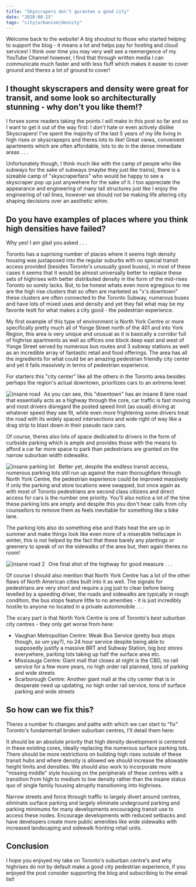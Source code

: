 ```yaml
---
title: "Skyscrapers don't gurantee a good city"
date: "2020-08-25"
tags: "city|urbanism|density"
---
```


Welcome back to the website! A big shoutout to those who started helping to support the blog - it means a lot and helps pay for hosting and cloud services! I think over time you may very well see a reemergence of my YouTube Channel however, I find that through written media I can communicate much faster and with less fluff which makes it easier to cover ground and theres a lot of ground to cover!

## I thought skyscrapers and density were great for transit, and some look so architecturally stunning - why don't you like them!?

I forsee some readers taking the points I will make in this post so far and so I want to get it out of the way first: I *don't* hate or even actively  dislike Skyscrapers! I've spent the majority of the last 5 years of my life living in high rises or skyscrapeprs and theres lots to like! Great views, convenient apartments which are often affordable, lots to do in the dense immediate areas . . . 

Unfortunately though, I think much like with the camp of people who like subways for the sake of subways (maybe they just like trains), there is a sizeable camp of "skyscraperfans" who would be happy to see a skyscraper pop up just anywehere for the sake of it. I too appreciate the appearance and engineering of many tall structures just like I enjoy the engineering of rail lines, however we should not be making life altering city shaping decisions over an aesthetic whim. 

## Do you have examples of places where you think high densities have failed?

Why yes! I am glad you asked . . .

Toronto has a suprising number of places where it seems high density housing was juxtaposed into the regular suburbs with no special transit access provided (besides Toronto's unusually good buses), in most of these cases it seems that it would be almost universally better to replace these sets of highrises with better distributed density in the form of the mid-rises Toronto so sorely lacks. But, to be honest whats even more egregious to me are the high rise clusters that so often are marketed as "x's downtown" these clusters are often connected to the Toronto Subway, numerous buses and have lots of mixed uses and density and yet they fail what may be my favorite testt for what makes a city good - the pedestrian experience.

My first example of this type of environment is North York Centre or more specifically pretty much all of Yonge Street north of the 401 and into York Region, this area is very unique and unusual as it is basically a corridor full of highrise apartments as well as offices one block deep east and west of Yonge Street served by numerous bus routes and 3 subway stations as well as an incredible array of fantastic retail and food offerings. The area has all the ingredients for what could be an amazing pedestrian friendly city center and yet it fails massively in terms of pedestrian experience. 

For starters this "city center" like all the others in the Toronto area besides perhaps the region's actual downtown, prioritizes cars to an extreme level:

<img src="https://lh3.googleusercontent.com/pw/ACtC-3eY1FFJTc5JiZP1XkeuP4VN_avwM6aWNQpkMwO5mTOCBJdE4qFRUBvI4Y8z2Ss2Udnj4lA8JS8aatjHATDjGVqg2uIl470I9cWgbJ4wyD-yTQRShRkekslzJoejycE7eFtO8PZhiHEcRMxzUpQDn02Ubw=w2310-h1731-no?authuser=0"
     alt="insane road"
     style="float: left; margin-right: 10px;" /> 

As you can see, this "downtown" has an insane 8 lane road that essentially acts as a highway through the core, car traffic is fast moving and most drivers disregard the posted speed limit (as usual) driving at whatever speed they see fit, while even more frightening some drivers treat the road with its widely spaced intersections and wide right of way like a drag strip to blast down in their pseudo race cars. 

Of course, theres also lots of space dedicated to drivers in the form of curbside parking which is ample and provides those with the means to afford a car far more space to park than pedestrians are granted on the narrow suburban width sidewalks. 

<img src="https://lh3.googleusercontent.com/pw/ACtC-3eHrzUUTX1RGGYGoR-ybeV4ERN4xNodddoI863FztgowC9Q0ZoqOfqljHlMGfDkVKB9KOmvieLzFFz0TfQ0F-ij567doX3J1ThJBL1V8NLcXP7M54sEAQxJxHS_K7bxD91Q56H-ilbirkvo6jZI47LLvw=w2310-h1731-no?authuser=0"
     alt="insane parking lot"
     style="float: left; margin-right: 10px;" /> 

Better yet, despite the endless transit access, numerous parking lots still run up against the main thoroughfare through North York Centre, the pedestrian experience could be improved massively if only the parking and store locations were swapped, but once again as with most of Toronto pedestrians are second class citizens and direct access for cars is the number one priority. You'll also notice a lot of the time these parking lots are empty and despite this you don't hear calls from city counsellors to remove them as feels inevitable for something like a bike lane.

The parking lots also do something else and thats heat the are up in summer and make things look like even more of a miserable hellscape in winter, this is not helped by the fact that these barely any plantings or greenery to speak of on the sidewalks of the area but, then again theres no room!

<img src="https://lh3.googleusercontent.com/A3AdzZgHOUkMTjH48TeA1lE9stIwDwTWuA9-L0Pv_D18Uy7fq2a9RZdt3Co30kKOv5ykgiwmG52CgTNZ9tbb4c2cf8VKwdyZO88Yfd_1SO5gy7KJ2molF9KaqBCsD7DPMto5fN3XxFY3x3oX-pl_f96mN1a3-KCQxwAx10Tnrw0QNG31Q3ezmEeEwqYZTwkOz1i81PqXWJPFEtJntdpXpznB971zxpt0o7QCk7efjeX-Fhy-mrK3xm8zqi9JFcXqaumIblkKxmvKUieUmLAr6xXhg4AJnNhxiguKeCQuejtV88vWSULUU1-fGpsWHRkDzqeh32gXvQNg8wWkOHlzQh0FZ8lP5EE8QmyD7Xfuok5UedYHqUxdJILLCMhMlJDxFnfFhdkgZPMosA8GUvnh_QmRgAi5QjHmkhutbTvxEF-hXCXJin8nfLRHSIb1aMryt_rTbYkJkJ7osm1WI7RDuN5nmsO_FS8wjCADRC2-6WRUuJwssY_HgTevQTQwL4na962R8X6bF6sLJQRgJZ5yidi8v5c10vCUGAIzcPxgUDNSxsSCfMUQ-XuzbSdr8cC5Ye0RJudgaLDoiM1o9dNUIau6pJbDcYjGHGa7idoXw9eqsg14oR-tSGn515EbiTjqEWLsCnoR0xOeUHcUNN0eb9FTUy2mOAvXDgEBtAJZ1qyLr7dX9lwilxbUS99IWKU=w1299-h1731-no?authuser=0"
     alt="insane road 2"
     style="float: left; margin-right: 10px;" /> 

One final shot of the highway for good measure . . . 

Of course I should also mention that North York Centre has a lot of the other flaws of North American cities built into it as well. The signals for pedestrians are very short and require a jog just to clear before being levelled by a speeding driver, the roads and sidewalks are typically in rough condition, the bus stops feature little to no amenities - it is just incredibly hostile to anyone no located in a private autommobile . . . 

The scary part is that North York Centre is one of Toronto's *best* suburban city centres - they only get worse from here:

- Vaughan Metropolitan Centre: Weak Bus Service (pretty bus stops though, so um yay?), no 24 hour service despite being able to supposedly justify a massive BRT and Subway Station, big boz stores everywhere, parking lots taking up half the surface area etc.
- Missisauga Centre: Giant mall that closes at night is the CBD, no rail service for a few more years, no high order rail planned, tons of parking and wide streets
- Scarborough Centre: Another giant mall at the city center that is in desperate need up updating, no high order rail service, tons of surface parking and wide streets

## So how can we fix this?

Theres a number fo changes and paths with which we can start to "fix" Toronto's fundamentall broken suburban centres, I'll detail them here:

It should be an absolute priority that high density development is centered in these existing cores, ideally replacing the numerous surface parking lots. There should be more restrictions on building high rises outside of these transit hubs and where density is allowed we should increase the allowable height limits and densities. We should also work to incorporate more "missing middle" style housing on the peripherals of these centres with a transition from high to medium to low density rather than the insane status quo of single family housing abruptly transitioning into highrises.

Narrow streets and force through traffic to largely divert around centres, eliminate surface parking and largely eliminate undeground parking and parking minimums for many developments encouraging transit use to access these nodes. Encourage developments with reduced setbacks and have developers create more public amenities like wide sidewalks with increased landscaping and sidewalk fronting retail units.

## Conclusion

I hope you enjoyed my take on Toronto's suburban centre's and why highrises do not by default make a good city pedestrian experience, if you enjoyed the post consider supporting the blog and subscribing to the email list!
